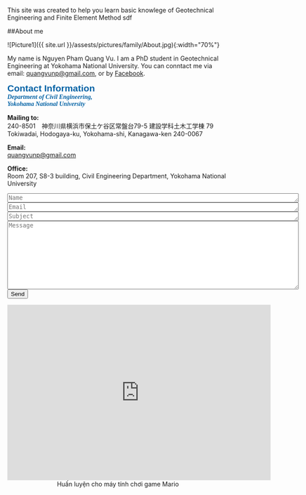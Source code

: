 
This site was created to help you learn basic knowlege of Geotechnical Engineering and Finite Element Method
sdf

##About me

![Picture1]({{ site.url }}/assests/pictures/family/About.jpg){:width="70%"}

My name is Nguyen Pham Quang Vu. I am a PhD student in Geotechnical Engineering at Yokohama National University. You can conntact me via email: quangvunp@gmail.com, or by [Facebook]("https://www.facebook.com/quangvu.np"). 


<span style="color: #0362a5; font-family: Arial; font-size: 1.5em;">**Contact Information**</span> <br />
<span style="color: #0362a5; font-family: Time News Roman; font-size: 1.0em;">
***Department of Civil Engineering, <br />
Yokohama National University***
</span>

**Mailing to:**<br />
240-8501 神奈川県横浜市保土ケ谷区常盤台79-5
建設学科土木工学棟 79 Tokiwadai, Hodogaya-ku, Yokohama-shi, Kanagawa-ken 240-0067

**Email:** <br />
quangvunp@gmail.com

**Office:**<br />
Room 207, S8-3 building, Civil Engineering Department, Yokohama National University

<form action="https://formspree.io/quangvunp@gmail.com"
     method="POST">
    <textarea placeholder = "Name" class="form-control" id="textarea" name="name" rows = "1" cols ="80"></textarea>
    <textarea placeholder = "Email" class="form-control" id="textarea" name="email" rows = "1" cols ="80"></textarea>
    <textarea placeholder = "Subject" class="form-control" id="textarea" name="subject" rows = "1" cols ="80"></textarea>
    <textarea placeholder = "Message" class="form-control" id="textarea" name="message" rows = "10" cols ="80"></textarea><br />
   <input type="submit" value="Send">
</form>

<div style="text-align:center;">
<iframe width="600" height = "400" src="https://https://www.youtube.com/watch?v=NqMJVSZzdek" frameborder="0" allowfullscreen></iframe>
<div class="thecap">Huấn luyện cho máy tính chơi game Mario</div>
</div>
